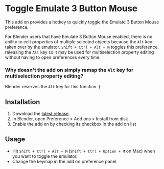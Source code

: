 # Toggle Emulate 3 Button Mouse

This add on provides a hotkey to quickly toggle the Emulate 3 Button Mouse preference.

For Blender users that have Emulate 3 Button Mouse enabled, there is no ability to edit properties of multiple selected objects because the `Alt` key taken over by the emulator. `Shift + Ctrl + Alt + M` toggles this preference, releasing the `Alt` key so it may be used for multiselection property editing without having to open preferences every time.

### Why doesn't the add on simply remap the `Alt` key for multiselection property editing?

Blender reserves the `Alt` key for this function :(

## Installation

1. Download the [latest release](https://github.com/dub/toggle-emulate-3-button-mouse/releases/tag/v1.0).
2. In Blender, open Preference > Add ons > Install from disk
3. Enable the add on by checking its checkbox in the add on list

## Usage

- Hit `Shift + Ctrl + Alt + M` (`Shift + Ctrl + Option + M` on Mac) when you want to toggle the emulator.
- Change the keymap in the add on preference panel
